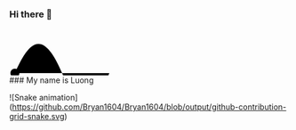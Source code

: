 ### Hi there 👋

<!--
**Bryan1604/Bryan1604** is a ✨ _special_ ✨ repository because its `README.md` (this file) appears on your GitHub profile.

Here are some ideas to get you started:

- 🔭 I’m currently working on ...
- 🌱 I’m currently learning ...
- 👯 I’m looking to collaborate on ...
- 🤔 I’m looking for help with ...
- 💬 Ask me about ...
- 📫 How to reach me: ...
- 😄 Pronouns: ...
- ⚡ Fun fact: ...
-->

<svg xmlns="http://www.w3.org/2000/svg" width="600" height="100">
  <!-- ... Other SVG elements ... -->
  <path d="M10 80 C 40 10, 65 10, 95 80 S 150 150, 180 80" id="snake" />
  <circle cx="10" cy="80" r="6">
    <animate attributeName="r" from="6" to="16" begin="0s" dur="0.4s" repeatCount="indefinite" />
  </circle>
  <!-- ... Other SVG elements ... -->
</svg>
### My name is Luong

![Snake animation]
(https://github.com/Bryan1604/Bryan1604/blob/output/github-contribution-grid-snake.svg)
